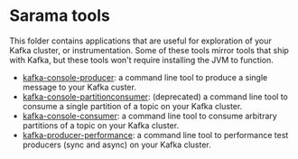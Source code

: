 # Sarama tools

This folder contains applications that are useful for exploration of your Kafka cluster, or instrumentation.
Some of these tools mirror tools that ship with Kafka, but these tools won't require installing the JVM to function.

- [kafka-console-producer](./kafka-console-producer): a command line tool to produce a single message to your Kafka custer.
- [kafka-console-partitionconsumer](./kafka-console-partitionconsumer): (deprecated) a command line tool to consume a single partition of a topic on your Kafka cluster.
- [kafka-console-consumer](./kafka-console-consumer): a command line tool to consume arbitrary partitions of a topic on your Kafka cluster.
- [kafka-producer-performance](./kafka-producer-performance): a command line tool to performance test producers (sync and async) on your Kafka cluster.

